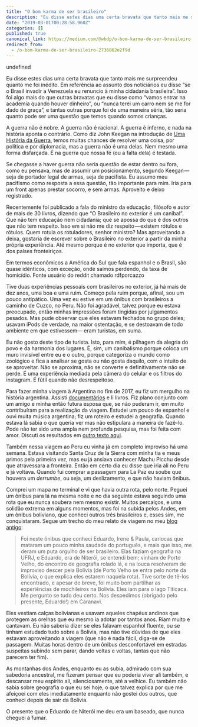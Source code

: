 ```yaml
---
title: "O bom karma de ser brasileiro"
description: "Eu disse estes dias uma certa bravata que tanto mais me surpreendeu quanto me foi inédito. Em referência ao assunto dos noticiários eu…"
date: "2019-03-01T00:28:58.960Z"
categories: []
published: true
canonical_link: https://medium.com/@wbdp/o-bom-karma-de-ser-brasileiro-2736862e2f9d
redirect_from:
  - /o-bom-karma-de-ser-brasileiro-2736862e2f9d
---
```


undefined

Eu disse estes dias uma certa bravata que tanto mais me surpreendeu quanto me foi inédito. Em referência ao assunto dos noticiários eu disse “se o Brasil invadir a Venezuela eu renuncio à minha cidadania brasileira”. Isso foi algo mais do que outras bravatas que eu disse como “vamos entrar na academia quando houver dinheiro”, ou “nunca terei um carro nem se me for dado de graça”, e tantas outras porque foi de uma maneira séria, tão seria quanto pode ser uma questão que temos quando somos crianças.

A guerra não é nobre. A guerra não é racional. A guerra é inferno, e nada na história aponta o contrário. Como diz John Keegan na introdução de [Uma História da Guerra](https://www.companhiadasletras.com.br/detalhe.php?codigo=80023), temos muitas chances de resolver uma coisa, por política e por diplomacia, mas a guerra não é uma delas. Nem mesmo uma forma disfarçada. É na guerra que nossa fé (ou a falta dela) é testada.

Se chegasse a haver guerra não seria questão de estar dentro ou fora, como eu pensava, mas de assumir um posicionamento, segundo Keegan — seja de portador legal de armas, seja de pacifista. Eu assumo meu pacifismo como resposta a essa questão, tão importante para mim. Iria para um front apenas prestar socorro, e sem armas. Aproveito e deixo registrado.

Recentemente foi publicado a fala do ministro da educação, filósofo e autor de mais de 30 livros, dizendo que “O Brasileiro no exterior é um canibal”. Que não tem educação nem cidadania; que se apossa do que é dos outros que não tem respeito. Isso em si não me diz respeito — existem rótulos e rótulos. Quem rotula os rotuladores, senhor ministro? Mas aproveitando a deixa, gostaria de escrever sobre o Brasileiro no exterior a partir da minha própria experiência. Até mesmo porque é no exterior que importa, que é dos países fronteiriços.

Em termos econômicos a América do Sul que fala espanhol e o Brasil, são quase idênticos, com exceção, onde saímos perdendo, da taxa de homicídio. Fonte usuário do reddit chamado rdfporcazzo

Tive duas experiências pessoais com brasileiros no exterior, já há mais de dez anos, uma boa e uma ruim. Começo pela ruim porque, afinal, sou um pouco antipático. Uma vez eu estive em um ônibus com brasileiros a caminho de Cuzco, no Peru. Não foi agradável, talvez porque eu estava preocupado, então minhas impressões foram tingidas por julgamentos pesados. Mas pude observar que eles estavam fechados no grupo deles; usavam iPods de verdade, na maior ostentação, e se destoavam de todo ambiente em que estivessem— eram turistas, em suma.

Eu não gosto deste tipo de turista. Isto, para mim, é pilhagem da alegria do povo e da harmonia dos lugares. É, sim, um canibalismo porque coloca um muro invisível entre eu e o outro, porque categoriza o mundo como zoológico e fica a analisar se gosta ou não gosta daquilo, com o intuito de se aproveitar. Não se aproxima, não se converte e definitivamente não se perde. É uma experiência mediada pela câmera do celular e os filtros do instagram. É fútil quando não desrespeitoso.

Para fazer minha viagem à Argentina no fim de 2017, eu fiz um mergulho na história argentina. Assisti [documentários](https://www.youtube.com/watch?v=PTXwyf3a55k) e li livros. Fiz plano conjunto com um amigo e minha então futura esposa que, se não puderam ir, em muito contribuíram para a realização da viagem. Estudei um pouco de espanhol e ouvi muita música argentina; fiz um roteiro e estudei a geografia. Quando estava lá sabia o que queria ver mas não estipulara a maneira de fazê-lo. Pode não ter sido uma ampla nem profunda pesquisa, mas foi feita com amor. Discuti os resultados em [outro texto aqui](https://medium.com/quisquilae/da-compaix%C3%A3o-de-estranhos-29e4c94230e6?source=your_stories_page---------------------------).

Também nessa viagem ao Peru eu vinha já em completo improviso há uma semana. Estava visitando Santa Cruz de la Sierra com minha tia e meus primos pela primeira vez, mas eu já ansiava conhecer Machu Picchu desde que atravessara a fronteira. Então em certo dia eu disse que iria ali no Peru e já voltava. Quando fui comprar a passagem para La Paz eu soube que houvera um _derrumbe_, ou seja, um deslizamento, e que não haviam ônibus.

Comprei um mapa no terminal e vi que havia outra rota, pelo norte. Peguei um ônibus para lá na mesma noite e no dia seguinte estava seguindo uma rota que eu nunca soubera nem mesmo existir. Muitos percalços, e uma solidão extrema em alguns momentos, mas foi na subida pelos Andes, em um ônibus boliviano, que conheci outros três brasileiros e, esses sim, me conquistaram. Segue um trecho do meu relato de viagem no meu [blog antigo](https://malho-em-medo.blogspot.com/2008/02/relato-de-v-i-g-e-m_14.html):

> Foi neste ônibus que conheci Eduardo, Irene & Paula, cariocas que mataram um pouco minha saudade do português, e mais que isso, me deram um puta orgulho de ser brasileiro. Elas faziam geografia na UFRJ, e Eduardo, era de Niterói, se entendi bem; vinham de Porto Velho, do encontro de geografia rolado lá, e na louca resolveram de improviso descer pela Bolívia (de Porto Velho se entra pelo norte da Bolívia, o que explica eles estarem naquela rota). Tive sorte de tê-los encontrado, e apesar de breve, foi muito bom partilhar as experiências de mochileiros na Bolívia. Eles iam para o lago Titicaca. Me pergunto se tudo deu certo. Nos despedimos (obrigado pelo presente, Eduardo!) em Caranavi.

Eles vestiam calças bolivianas e usavam aqueles chapéus andinos que protegem as orelhas que eu mesmo ia adotar por tantos anos. Riam muito e cantavam. Eu não saberia dizer se eles falavam espanhol fluente, ou se tinham estudado tudo sobre a Bolívia, mas não tive dúvidas de que eles estavam aproveitando a viagem (que não é nada fácil, diga-se de passagem. Muitas horas dentro de um ônibus desconfortável em estradas suspeitas subindo sem parar, dando voltas e voltas, tantas que não parecem ter fim).



As montanhas dos Andes, enquanto eu as subia, admirado com sua sabedoria ancestral, me fizeram pensar que eu poderia viver ali também, e descansar meu espírito ali, silenciosamente, até a velhice. Eu também não sabia sobre geografia o que eu sei hoje, o que talvez explica por que me afeiçoei com eles imediatamente enquanto não gostei dos outros, que conheci depois de sair da Bolívia.

O presente que o Eduardo de Niterói me deu era um baseado, que nunca cheguei a fumar.
